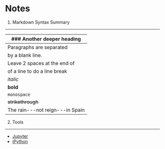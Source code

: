Notes
=====

1. Markdown Syntax Summary
--------------------------

|### Another deeper heading       |
|---------------------------------|
|  Paragraphs are separated       |
| by a blank line.                |
| Leave 2 spaces at the end of    |
| of a line to do a line break    |
| *italic*                        |
| **bold**                        |
| `monospace`                     |
| ~~strikethrough~~               |
| The rain---not reign---in Spain |

 
2. Tools
--------
* [Jupyter](https://youtu.be/Rc4JQWowG5I)
* [iPython](https://en.wikipedia.org/wiki/IPython)
